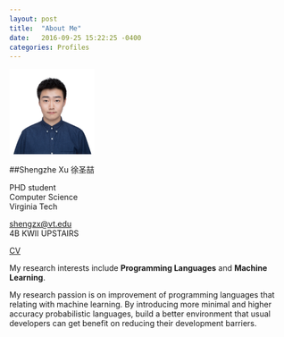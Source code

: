 ```yaml
---
layout: post
title:  "About Me"
date:   2016-09-25 15:22:25 -0400
categories: Profiles
---
```



<img src="https://github.com/shengzx-vt/shengzx-vt.github.io/blob/master/assets/_picture.jpg" width = "153" height = "153" alt="PHOTO" />

##Shengzhe Xu 徐圣喆

PHD student  
Computer Science  
Virginia Tech

shengzx@vt.edu  
4B KWII UPSTAIRS

[CV](shengzx-vt.github.io/assets/_CV_SHENGZHEXU.pdf)

My research interests include **Programming Languages** and **Machine Learning**.

My research passion is on improvement of programming languages that relating with machine learning. By introducing more minimal and higher accuracy probabilistic languages, build a better environment that usual developers can get benefit on reducing their development barriers.


